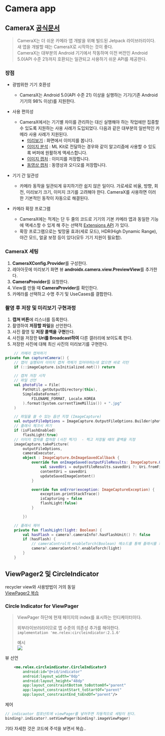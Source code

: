 Camera app
===

## CameraX [공식문서](https://developer.android.com/training/camerax)
>CameraX는 더 쉬운 카메라 앱 개발을 위해 빌드된 Jetpack 라이브러리이다.  
> 새 앱을 개발할 때는 CameraX로 시작하는 것이 좋다.  
> CameraX는 대부분의 Android 기기에서 작동하며 이전 버전인 Android 5.0(API 수준 21)까지 호환되는 일관되고 사용하기 쉬운 API를 제공한다.

### 장점
+ 광범위한 기기 호환성
    - CameraX는 Android 5.0(API 수준 21) 이상을 실행하는 기기(기존 Android 기기의 98% 이상)를 지원한다.


+ 사용 편의성
    - CameraX에서는 기기별 차이를 관리하는 대신 실행해야 하는 작업에만 집중할 수 있도록 지원하는 사용 사례가 도입되었다. 다음과 같은 대부분의 일반적인 카메라 사용 사례가 지원된다.
        * [미리보기](https://developer.android.com/training/camerax/preview) : 화면에서 이미지를 봅니다.
        * [이미지 분석](https://developer.android.com/training/camerax/analyze) : ML Kit로 전달하는 경우와 같이 알고리즘에 사용할 수 있도록 버퍼에 원활하게 액세스합니다.
        * [이미지 캡처](https://developer.android.com/training/camerax/take-photo) : 이미지를 저장합니다.
        * [동영상 캡처](https://developer.android.com/training/camerax/video-capture) : 동영상과 오디오를 저장합니다.


+ 기기 간 일관성
    - 카메라 동작을 일관되게 유지하기란 쉽지 않은 일이다.   가로세로 비율, 방향, 회전, 미리보기 크기, 이미지 크기를 고려해야 한다.   CameraX를 사용하면 이러한 기본적인 동작이 자동으로 해결된다.


+ 카메라 확장 프로그램
    - CameraX에는 적게는 단 두 줄의 코드로 기기의 기본 카메라 앱과 동일한 기능에 액세스할 수 있게 해 주는 선택적 [Extensions API](https://developer.android.com/training/camerax/extensions-api) 가 있다.
    - 확장 프로그램으로는 빛망울 효과(세로 모드), HDR(High Dynamic Range), 야간 모드, 얼굴 보정 등이 있다(모두 기기 지원이 필요함).



### CameraX 세팅
1. **CameraXConfig.Provider**를 구성한다.
2. 레아아웃에 미리보기 화면 뷰 **androidx.camera.view.PreviewView**를 추가한다.
3. **CameraProvider**를 요청한다.
4. View를 만들 때 **CameraProvider**를 확인한다.
5. 카메라를 선택하고 수명 주기 및 UseCases를 결합한다.


### 촬영 후 저장 및 미리보기 구현과정
1. **캡쳐 버튼**에 리스너를 등록한다.
2. 촬영하여 **저장할 파일**을 선언한다.
3. 사진 촬영 및 **저장 콜백을 구현**한다.
4. 사진을 저장한 **Uri를 Broadcast하여** 다른 갤러리에 보이도록 한다.
5. 저장한 사진에 대해 최신 사진의 미리보기를 구현한다.

```kotlin
    // 카메라 캡쳐하기
private fun captureCamera() {
    // 앱이 실행되어 이미지 캡쳐 객체가 있어야하는데 없으면 바로 리턴
    if (::imageCapture.isInitialized.not()) return

    // 캡쳐 저장 시작
    // 파일 선언
    val photoFile = File(
        PathUtil.getOutputDirectory(this),
        SimpleDateFormat(
            FILENAME_FORMAT, Locale.KOREA
        ).format(System.currentTimeMillis()) + ".jpg"
    )

    // 파일을 쓸 수 있는 옵션 지정 (ImageCapture)
    val outputFileOptions = ImageCapture.OutputFileOptions.Builder(photoFile).build()
    // 플래시 체크시 켜기
    if (isFlashEnabled)
        flashLight(true)
    // 이미지 캡쳐를 캡쳐함 (사진 찍기)  - 찍고 저장될 떄의 콜백을 지정
    imageCapture.takePicture(
        outputFileOptions,
        cameraExecutor,
        object : ImageCapture.OnImageSavedCallback {
            override fun onImageSaved(outputFileResults: ImageCapture.OutputFileResults) {
                val savedUri = outputFileResults.savedUri ?: Uri.fromFile(photoFile)
                contentUri = savedUri
                updateSavedImageContent()
            }

            override fun onError(exception: ImageCaptureException) {
                exception.printStackTrace()
                isCapturing = false
                flashLight(false)
            }

        })

    // 플래시 제어
    private fun flashLight(light: Boolean) {
        val hasFlash = camera?.cameraInfo?.hasFlashUnit() ?: false
        if (hasFlash) {
            // cameraControl의 enableTorch(Boolean) 메소드를 통해 플래시를 키고 끔
            camera?.cameraControl?.enableTorch(light)
        }
    }

```

## ViewPager2 및 CircleIndicator
recycler view와 사용방법이 거의 동일  
[ViewPager2 복습](https://github.com/Kim-Min-Jong/android_practice_project2/tree/intermediate/intermediate/TodayQuotes#view-pager2)

### Circle Indicator for ViewPager
> ViewPager 하단에 현재 페이지의 index를 표시하는 인디케이터이다.
>
> 외부라이브러리이므로 앱 수준의 의존성 추가를 해야한다.  
> ```implementation 'me.relex:circleindicator:2.1.6'```
>
> 예시  
![](https://github.com/ongakuer/CircleIndicator/blob/master/screenshot.gif?raw=true)


뷰 선언
```xml
    <me.relex.circleindicator.CircleIndicator3
        android:id="@+id/indicator"
        android:layout_width="0dp"
        android:layout_height="48dp"
        app:layout_constraintBottom_toBottomOf="parent"
        app:layout_constraintStart_toStartOf="parent"
        app:layout_constraintEnd_toEndOf="parent"/>
```

제어
```kotlin
// indicaotor 컴포넌트에 viewPager를 넣어주면 자동적으로 세팅이 된다.
binding?.indicator?.setViewPager(binding?.imageViewPager)
```




기타 자세한 것은 코드에 주석을 보면서 복습..  